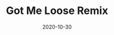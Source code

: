 ---
date: 2020-10-30
date_str: '10.2020'
layout: post
title: Got Me Loose Remix
render: true
group_id: 6
---